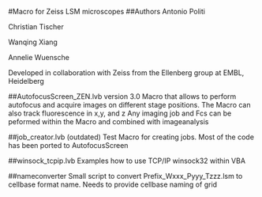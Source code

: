 #Macro for Zeiss LSM microscopes
##Authors
Antonio Politi
 
Christian Tischer 

Wanqing Xiang 

Annelie Wuensche 

Developed in collaboration with Zeiss from the Ellenberg group at EMBL, Heidelberg

##AutofocusScreen_ZEN.lvb version 3.0
Macro that allows to perform autofocus and acquire images on different stage positions. The Macro can also track fluorescence in x,y, and z
Any imaging job and Fcs can be peformed within the Macro and combined with imageanalysis

##job_creator.lvb (outdated)
Test Macro for creating jobs. Most of the code has been ported to AutofocusScreen

##winsock_tcpip.lvb
Examples how to use TCP/IP winsock32 within VBA

##nameconverter
Small script to convert Prefix_Wxxx_Pyyy_Tzzz.lsm to cellbase format name. Needs to provide cellbase naming of grid

 

